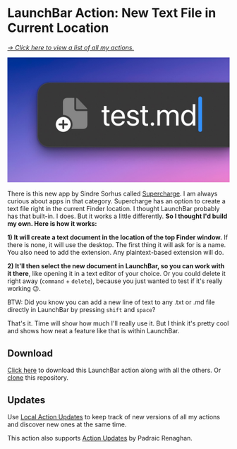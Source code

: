 # LaunchBar Action: New Text File in Current Location

*[→ Click here to view a list of all my actions.](https://ptujec.github.io/launchbar)* 

<img src="supersize.jpg" width="565"/> 

There is this new app by Sindre Sorhus called [Supercharge](https://sindresorhus.com/supercharge). I am always curious about apps in that category. Supercharge has an option to create a text file right in the current Finder location. I thought LaunchBar probably has that built-in. I does. But it works a little differently. **So I thought I'd build my own. Here is how it works:**

**1) It will create a text document in the location of the top Finder window.** If there is none, it will use the desktop. The first thing it will ask for is a name. You also need to add the extension. Any plaintext-based extension will do.

**2) It'll then select the new document in LaunchBar, so you can work with it there**, like opening it in a text editor of your choice. Or you could delete it right away (`command` + `delete`), because you just wanted to test if it's really working 😉.

BTW: Did you know you can add a new line of text to any .txt or .md file directly in LaunchBar by pressing `shift` and `space`? 

That's it. Time will show how much I'll really use it. But I think it's pretty cool and shows how neat a feature like that is within LaunchBar.

## Download

[Click here](https://github.com/Ptujec/LaunchBar/archive/refs/heads/master.zip) to download this LaunchBar action along with all the others. Or [clone](https://docs.github.com/en/repositories/creating-and-managing-repositories/cloning-a-repository) this repository.

## Updates

Use [Local Action Updates](https://github.com/Ptujec/LaunchBar/tree/master/Local-Action-Updates#launchbar-action-local-action-updates) to keep track of new versions of all my actions and discover new ones at the same time. 

This action also supports [Action Updates](https://github.com/prenagha/launchbar) by Padraic Renaghan.